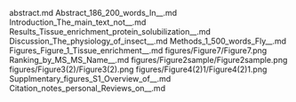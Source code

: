 abstract.md
Abstract_186_200_words_In__.md
Introduction_The_main_text_not__.md
Results_Tissue_enrichment_protein_solubilization__.md
Discussion_The_physiology_of_insect__.md
Methods_1_500_words_Fly__.md
Figures_Figure_1_Tissue_enrichment__.md
figures/Figure7/Figure7.png
Ranking_by_MS_MS_Name__.md
figures/Figure2sample/Figure2sample.png
figures/Figure3(2)/Figure3(2).png
figures/Figure4(2)1/Figure4(2)1.png
Supplmentary_figures_S1_Overview_of__.md
Citation_notes_personal_Reviews_on__.md
